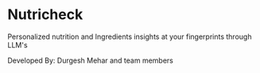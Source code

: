 # Nutricheck
Personalized nutrition and Ingredients insights at your fingerprints through LLM's

Developed By:
Durgesh Mehar and team members
